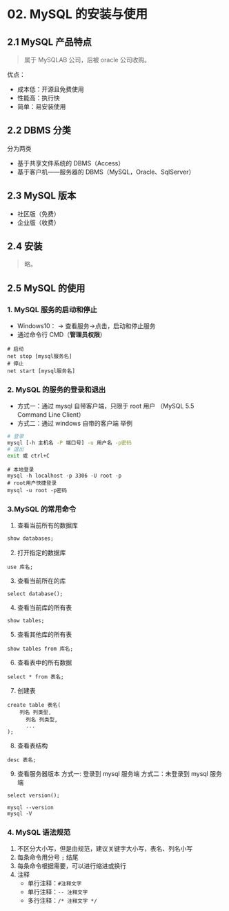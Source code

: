 # 02. MySQL 的安装与使用

## 2.1 MySQL 产品特点

> 属于 MySQLAB 公司，后被 oracle 公司收购。

优点：

- 成本低：开源且免费使用
- 性能高：执行快
- 简单：易安装使用

## 2.2 DBMS 分类

分为两类

- 基于共享文件系统的 DBMS（Access）
- 基于客户机——服务器的 DBMS（MySQL，Oracle、SqlServer）

## 2.3 MySQL 版本

- 社区版（免费）
- 企业版（收费）

## 2.4 安装

> 略。

## 2.5 MySQL 的使用

### 1. MySQL 服务的启动和停止

- Windows10： -> 查看服务->点击，启动和停止服务
- 通过命令行 CMD（**管理员权限**）

```
# 启动
net stop [mysql服务名]
# 停止
net start [mysql服务名]
```

### 2. MySQL 的服务的登录和退出

- 方式一：通过 mysql 自带客户端，只限于 root 用户
  （MySQL 5.5 Command Line Client）
- 方式二：通过 windows 自带的客户端
  举例

```bash
# 登录
mysql [-h 主机名 -P 端口号] -u 用户名 -p密码
# 退出
exit 或 ctrl+C
```

```
# 本地登录
mysql -h localhost -p 3306 -U root -p
# root用户快捷登录
mysql -u root -p密码
```

### 3.MySQL 的常用命令

1. 查看当前所有的数据库

```sql
show databases;
```

2. 打开指定的数据库

```
use 库名;
```

3. 查看当前所在的库

```
select database();
```

4. 查看当前库的所有表

```
show tables;
```

5. 查看其他库的所有表

```
show tables from 库名;
```

6. 查看表中的所有数据

```
select * from 表名;
```

7. 创建表

```
create table 表名(
    列名 列类型,
      列名 列类型,
      ...
);
```

8. 查看表结构

```
desc 表名;
```

9. 查看服务器版本
   方式一: 登录到 mysql 服务端
   方式二：未登录到 mysql 服务端

```
select version();
```

```
mysql --version
mysql -V
```

### 4. MySQL 语法规范

1. 不区分大小写，但是由规范，建议关键字大小写，表名、列名小写
2. 每条命令用分号 `;` 结尾
3. 每条命令根据需要，可以进行缩进或换行
4. 注释
   - 单行注释：`#注释文字`
   - 单行注释：`-- 注释文字`
   - 多行注释：`/* 注释文字 */`
 
 
 <git-talk/>